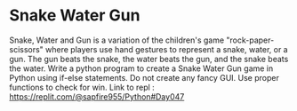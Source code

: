 # Snake Water Gun
Snake, Water and Gun is a variation of the children's game "rock-paper-scissors" where players use hand gestures to represent a snake, water, or a gun. The gun beats the snake, the water beats the gun, and the snake beats the water. Write a python program to create a Snake Water Gun game in Python using if-else statements. Do not create any fancy GUI. Use proper functions to check for win.
Link to repl : https://replit.com/@sapfire955/Python#Day047

<!--            S W G
computer =      0 1 2
player =  S  0  D W L
          W  1  L D W
          G  2  W L D -->